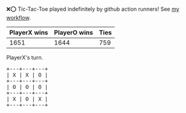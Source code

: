 :x::o: Tic-Tac-Toe played indefinitely by github action runners! See [my workflow](.github/workflows/play.yaml).

|PlayerX wins|PlayerO wins|Ties|
|-|-|-|
|1651|1644|759|

PlayerX's turn.

<pre>
+---+---+---+
| X | X | O |
+---+---+---+
| O | O | O |
+---+---+---+
| X | O | X |
+---+---+---+
</pre>
